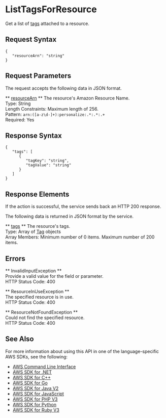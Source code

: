 # ListTagsForResource<a name="API_ListTagsForResource"></a>

Get a list of [tags](https://docs.aws.amazon.com/personalize/latest/dev/tagging-resources.html) attached to a resource\.

## Request Syntax<a name="API_ListTagsForResource_RequestSyntax"></a>

```
{
   "resourceArn": "string"
}
```

## Request Parameters<a name="API_ListTagsForResource_RequestParameters"></a>

The request accepts the following data in JSON format\.

 ** [resourceArn](#API_ListTagsForResource_RequestSyntax) **   <a name="personalize-ListTagsForResource-request-resourceArn"></a>
The resource's Amazon Resource Name\.  
Type: String  
Length Constraints: Maximum length of 256\.  
Pattern: `arn:([a-z\d-]+):personalize:.*:.*:.+`   
Required: Yes

## Response Syntax<a name="API_ListTagsForResource_ResponseSyntax"></a>

```
{
   "tags": [ 
      { 
         "tagKey": "string",
         "tagValue": "string"
      }
   ]
}
```

## Response Elements<a name="API_ListTagsForResource_ResponseElements"></a>

If the action is successful, the service sends back an HTTP 200 response\.

The following data is returned in JSON format by the service\.

 ** [tags](#API_ListTagsForResource_ResponseSyntax) **   <a name="personalize-ListTagsForResource-response-tags"></a>
The resource's tags\.  
Type: Array of [Tag](API_Tag.md) objects  
Array Members: Minimum number of 0 items\. Maximum number of 200 items\.

## Errors<a name="API_ListTagsForResource_Errors"></a>

 ** InvalidInputException **   
Provide a valid value for the field or parameter\.  
HTTP Status Code: 400

 ** ResourceInUseException **   
The specified resource is in use\.  
HTTP Status Code: 400

 ** ResourceNotFoundException **   
Could not find the specified resource\.  
HTTP Status Code: 400

## See Also<a name="API_ListTagsForResource_SeeAlso"></a>

For more information about using this API in one of the language\-specific AWS SDKs, see the following:
+  [AWS Command Line Interface](https://docs.aws.amazon.com/goto/aws-cli/personalize-2018-05-22/ListTagsForResource) 
+  [AWS SDK for \.NET](https://docs.aws.amazon.com/goto/DotNetSDKV3/personalize-2018-05-22/ListTagsForResource) 
+  [AWS SDK for C\+\+](https://docs.aws.amazon.com/goto/SdkForCpp/personalize-2018-05-22/ListTagsForResource) 
+  [AWS SDK for Go](https://docs.aws.amazon.com/goto/SdkForGoV1/personalize-2018-05-22/ListTagsForResource) 
+  [AWS SDK for Java V2](https://docs.aws.amazon.com/goto/SdkForJavaV2/personalize-2018-05-22/ListTagsForResource) 
+  [AWS SDK for JavaScript](https://docs.aws.amazon.com/goto/AWSJavaScriptSDK/personalize-2018-05-22/ListTagsForResource) 
+  [AWS SDK for PHP V3](https://docs.aws.amazon.com/goto/SdkForPHPV3/personalize-2018-05-22/ListTagsForResource) 
+  [AWS SDK for Python](https://docs.aws.amazon.com/goto/boto3/personalize-2018-05-22/ListTagsForResource) 
+  [AWS SDK for Ruby V3](https://docs.aws.amazon.com/goto/SdkForRubyV3/personalize-2018-05-22/ListTagsForResource) 